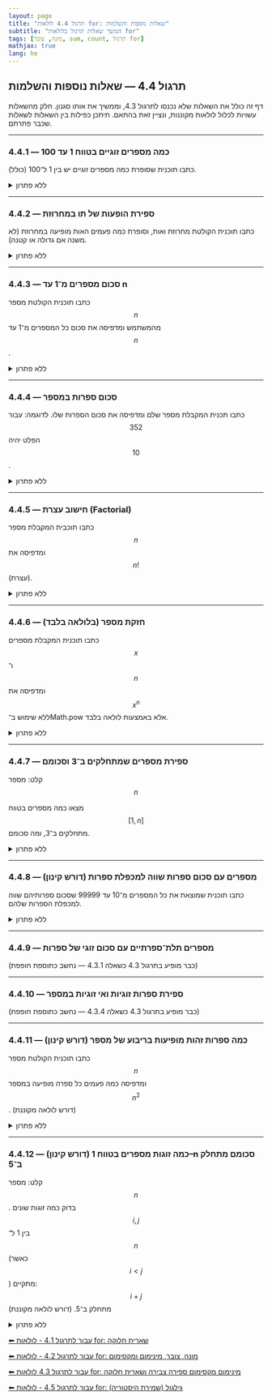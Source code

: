 ```yaml
---
layout: page 
title: "תרגול 4.4 לולאות for: שאלות נוספות והשלמות" 
subtitle: "המשך שאלות תרגול בלולאות for" 
tags: [מונה, צובר, sum, count, תרגול for]
mathjax: true
lang: he
---
```


## תרגול 4.4 — שאלות נוספות והשלמות

דף זה כולל את השאלות שלא נכנסו לתרגול 4.3, וממשיך את אותו סגנון. חלק מהשאלות עשויות לכלול לולאות מקוננות, ונציין זאת בהתאם. תיתכן כפילות בין השאלות לשאלות שכבר פתרתם.

---

### 4.4.1 — כמה מספרים זוגיים בטווח 1 עד 100

כתבו תוכנית שסופרת כמה מספרים זוגיים יש בין 1 ל־100 (כולל).

<details>
<summary>ללא פתרון</summary>

</details>

---

### 4.4.2 — ספירת הופעות של תו במחרוזת

כתבו תוכנית הקולטת מחרוזת ואות, וסופרת כמה פעמים האות מופיעה במחרוזת (לא משנה אם גדולה או קטנה).

<details>
<summary>ללא פתרון</summary>

</details>

---

### 4.4.3 — סכום מספרים מ־1 עד n

כתבו תוכנית הקולטת מספר $$n$$ מהמשתמש ומדפיסה את סכום כל המספרים מ־1 עד $$n$$.

<details>
<summary>ללא פתרון</summary>

</details>

---

### 4.4.4 — סכום ספרות במספר

כתבו תכנית המקבלת מספר שלם ומדפיסה את סכום הספרות שלו.
לדוגמה: עבור $$352$$ הפלט יהיה $$10$$.

<details>
<summary>ללא פתרון</summary>

</details>

---

### 4.4.5 — חישוב עצרת (Factorial)

כתבו תוכבית המקבלת מספר $$n$$ ומדפיסה את $$n!$$ (עצרת).

<details>
<summary>ללא פתרון</summary>

</details>

---

### 4.4.6 — חזקת מספר (בלולאה בלבד)

כתבו תוכנית המקבלת מספרים $$x$$ ו־$$n$$ ומדפיסה את $$x^n$$ ללא שימוש ב־Math.pow אלא באמצעות לולאה בלבד.

<details>
<summary>ללא פתרון</summary>

</details>

---

### 4.4.7 — ספירת מספרים שמתחלקים ב־3 וסכומם

קלט: מספר $$n$$

מצאו כמה מספרים בטווח $$[1, n]$$ מתחלקים ב־3, ומה סכומם.

<details>
<summary>ללא פתרון</summary>

</details>

---

### 4.4.8 — (דורש קינון) מספרים עם סכום ספרות שווה למכפלת ספרות

כתבו תוכנית שמוצאת את כל המספרים מ־10 עד 99999 שסכום ספרותיהם שווה למכפלת הספרות שלהם.

<details>
<summary>ללא פתרון</summary>

</details>

---

### 4.4.9 — מספרים תלת־ספרתיים עם סכום זוגי של ספרות

(כבר מופיע בתרגול 4.3 כשאלה 4.3.1 — נחשב כתוספת חופפת)

---

### 4.4.10 — ספירת ספרות זוגיות ואי זוגיות במספר

(כבר מופיע בתרגול 4.3 כשאלה 4.3.4 — נחשב כתוספת חופפת)

---

### 4.4.11 — (דורש קינון) כמה ספרות זהות מופיעות בריבוע של מספר

כתבו תוכנית הקולטת מספר $$n$$ ומדפיסה כמה פעמים כל ספרה מופיעה במספר $$n^2$$.
(דורש לולאה מקוננת)

<details>
<summary>ללא פתרון</summary>

</details>

---

### 4.4.12 — (דורש קינון) כמה זוגות מספרים בטווח 1–n סכומם מתחלק ב־5

קלט: מספר $$n$$.
בדוק כמה זוגות שונים $$i,j$$ בין 1 ל־$$n$$ (כאשר $$i < j$$) מתקיים: $$i + j$$ מתחלק ב־5.
(דורש לולאה מקוננת)

<details>
<summary>ללא פתרון</summary>

</details>

[⬅ עבור לתרגול 4.1 - לולאות for: שארית חלוקה](/cs/Chapter4Ex4.1)

[⬅ עבור לתרגול 4.2 - לולאות for: מונה, צובר, מינימום ומקסימום](/cs/Chapter4Ex4.2)

[⬅ עבור לתרגול 4.3 לולאות for: מינימום מקסימום ספירה צבירה ושארית חלוקה](/cs/Chapter4Ex4.3)

[⬅ עבור לתרגול 4.5 - לולאות for: גילגול (שמירת היסטוריה)](/cs/Chapter4Ex4.5)